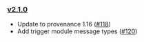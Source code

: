 ### [v2.1.0](https://github.com/provenance-io/provwasm/tree/v2.1.0)

* Update to provenance 1.16 ([#118](https://github.com/provenance-io/provwasm/issues/118))
* Add trigger module message types ([#120](https://github.com/provenance-io/provwasm/issues/120))